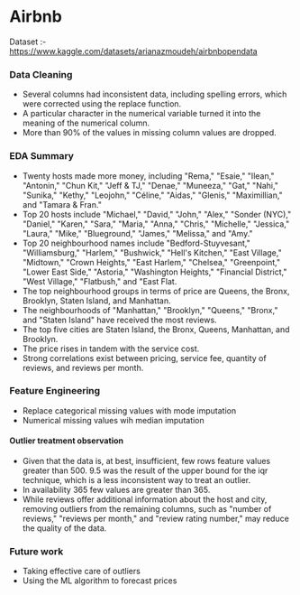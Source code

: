 # Airbnb

Dataset :- https://www.kaggle.com/datasets/arianazmoudeh/airbnbopendata

### Data Cleaning 
- Several columns had inconsistent data, including spelling errors, which were corrected using the replace function.
- A particular character in the numerical variable turned it into the meaning of the numerical column.
- More than 90% of the values in missing column values are dropped.

### EDA Summary 
- Twenty hosts made more money, including "Rema," "Esaie," "Ilean," "Antonin," "Chun Kit," "Jeff & TJ," "Denae," "Muneeza," "Gat," "Nahi," "Sunika," "Kethy," "Leojohn," "Céline," "Aidas," "Glenis," "Maximillian," and "Tamara & Fran."
- Top 20 hosts include "Michael," "David," "John," "Alex," "Sonder (NYC)," "Daniel," "Karen," "Sara," "Maria," "Anna," "Chris," "Michelle," "Jessica," "Laura," "Mike," "Blueground," "James," "Melissa," and "Amy."
- Top 20 neighbourhood names include "Bedford-Stuyvesant," "Williamsburg," "Harlem," "Bushwick," "Hell's Kitchen," "East Village," "Midtown," "Crown Heights," "East Harlem," "Chelsea," "Greenpoint," "Lower East Side," "Astoria," "Washington Heights," "Financial District," "West Village," "Flatbush," and "East Flat.
- The top neighbourhood groups in terms of price are Queens, the Bronx, Brooklyn, Staten Island, and Manhattan.
- The neighbourhoods of "Manhattan," "Brooklyn," "Queens," "Bronx," and "Staten Island" have received the most reviews.
- The top five cities are Staten Island, the Bronx, Queens, Manhattan, and Brooklyn.
- The price rises in tandem with the service cost.
- Strong correlations exist between pricing, service fee, quantity of reviews, and reviews per month.

### Feature Engineering
- Replace categorical missing values with mode imputation
- Numerical missing values wih median imputation


#### Outlier treatment observation
- Given that the data is, at best, insufficient, few rows feature values greater than 500. 9.5 was the result of the upper bound for the iqr technique, which is a less inconsistent way to treat an outlier.
- In availability 365 few values are greater than 365.
- While reviews offer additional information about the host and city, removing outliers from the remaining columns, such as "number of reviews," "reviews per month," and "review rating number," may reduce the quality of the data.

### Future work 
- Taking effective care of outliers
- Using the ML algorithm to forecast prices
